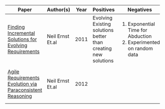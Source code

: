 | Paper | Author(s) | Year | Positives | Negatives | Comments |
|-------|-----------|------|-----------|-----------|----------|
| [Finding Incremental Solutions for Evolving Requirements](http://ieeexplore.ieee.org/stamp/stamp.jsp?tp=&arnumber=6051656)  |   Neil Ernst Et.al        |   2011   |    Evolving Existing solutions better than creating new solutions       |    <ol><li>Exponential Time for Abduction</li><li>Experimented on random data</li></ol>    |      Concept of REKB and its operators for incremental update on a RE problem    |
| [Agile Requirements Evolution via Paraconsistent Reasoning](https://fink08.files.wordpress.com/2012/03/caise-incons.pdf) | Neil Ernst Et.al | 2012 |  |  | Introduces ReKombine which uses paraconsistent logic on top REKB  | 

